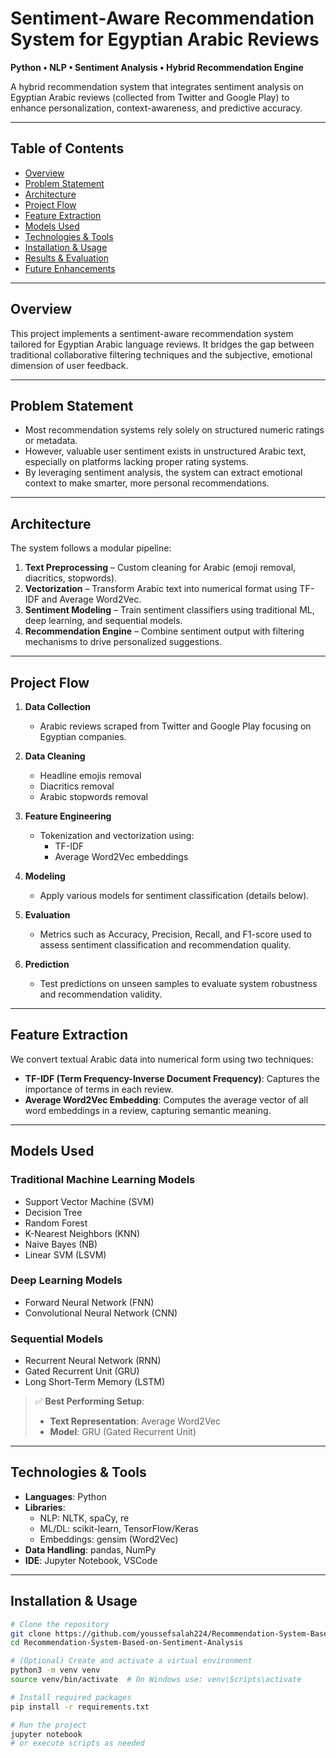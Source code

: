 # Sentiment‑Aware Recommendation System for Egyptian Arabic Reviews

**Python • NLP • Sentiment Analysis • Hybrid Recommendation Engine**

A hybrid recommendation system that integrates sentiment analysis on Egyptian Arabic reviews (collected from Twitter and Google Play) to enhance personalization, context-awareness, and predictive accuracy.

---

## Table of Contents
- [Overview](#overview)
- [Problem Statement](#problem-statement)
- [Architecture](#architecture)
- [Project Flow](#project-flow)
- [Feature Extraction](#feature-extraction)
- [Models Used](#models-used)
- [Technologies & Tools](#technologies--tools)
- [Installation & Usage](#installation--usage)
- [Results & Evaluation](#results--evaluation)
- [Future Enhancements](#future-enhancements)


---

## Overview
This project implements a sentiment-aware recommendation system tailored for Egyptian Arabic language reviews. It bridges the gap between traditional collaborative filtering techniques and the subjective, emotional dimension of user feedback.

---

## Problem Statement
- Most recommendation systems rely solely on structured numeric ratings or metadata.
- However, valuable user sentiment exists in unstructured Arabic text, especially on platforms lacking proper rating systems.
- By leveraging sentiment analysis, the system can extract emotional context to make smarter, more personal recommendations.

---

## Architecture
The system follows a modular pipeline:
1. **Text Preprocessing** – Custom cleaning for Arabic (emoji removal, diacritics, stopwords).
2. **Vectorization** – Transform Arabic text into numerical format using TF-IDF and Average Word2Vec.
3. **Sentiment Modeling** – Train sentiment classifiers using traditional ML, deep learning, and sequential models.
4. **Recommendation Engine** – Combine sentiment output with filtering mechanisms to drive personalized suggestions.

---

## Project Flow
1. **Data Collection**
   - Arabic reviews scraped from Twitter and Google Play focusing on Egyptian companies.

2. **Data Cleaning**
   - Headline emojis removal
   - Diacritics removal
   - Arabic stopwords removal

3. **Feature Engineering**
   - Tokenization and vectorization using:
     - TF-IDF
     - Average Word2Vec embeddings

4. **Modeling**
   - Apply various models for sentiment classification (details below).

5. **Evaluation**
   - Metrics such as Accuracy, Precision, Recall, and F1-score used to assess sentiment classification and recommendation quality.

6. **Prediction**
   - Test predictions on unseen samples to evaluate system robustness and recommendation validity.

---

## Feature Extraction
We convert textual Arabic data into numerical form using two techniques:
- **TF-IDF (Term Frequency-Inverse Document Frequency)**: Captures the importance of terms in each review.
- **Average Word2Vec Embedding**: Computes the average vector of all word embeddings in a review, capturing semantic meaning.

---

## Models Used

### Traditional Machine Learning Models
- Support Vector Machine (SVM)
- Decision Tree
- Random Forest
- K-Nearest Neighbors (KNN)
- Naive Bayes (NB)
- Linear SVM (LSVM)

### Deep Learning Models
- Forward Neural Network (FNN)
- Convolutional Neural Network (CNN)

### Sequential Models
- Recurrent Neural Network (RNN)
- Gated Recurrent Unit (GRU)
- Long Short-Term Memory (LSTM)

> ✅ **Best Performing Setup**:
> - **Text Representation**: Average Word2Vec  
> - **Model**: GRU (Gated Recurrent Unit)

---

## Technologies & Tools
- **Languages**: Python
- **Libraries**:
  - NLP: NLTK, spaCy, re
  - ML/DL: scikit-learn, TensorFlow/Keras
  - Embeddings: gensim (Word2Vec)
- **Data Handling**: pandas, NumPy
- **IDE**: Jupyter Notebook, VSCode

---

## Installation & Usage

```bash
# Clone the repository
git clone https://github.com/youssefsalah224/Recommendation-System-Based-on-Sentiment-Analysis.git
cd Recommendation-System-Based-on-Sentiment-Analysis

# (Optional) Create and activate a virtual environment
python3 -m venv venv
source venv/bin/activate  # On Windows use: venv\Scripts\activate

# Install required packages
pip install -r requirements.txt

# Run the project
jupyter notebook
# or execute scripts as needed

